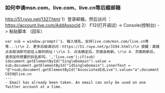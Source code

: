 ### 如何申请msn.com、live.com、live.cn等后缀邮箱
http://51.ruyo.net/1327.html
1）登录邮箱，然后访问 ：https://account.live.com/AddAssocId
2） F12(打开调试)  -> Console(控制台) ->  粘贴脚本 （回车）
```
var sub = window.prompt('1. 输入域名，支持live.com/msn.com/live.cn等等...\r\n 2. 更多后缀请访问：https://51.ruyo.net/p/3194.html\r\n 提醒：直接点击取消即可前往上面的网址！\r\n 3. 点击确定后，页面会刷新。\r\n 4. 页面刷新后，请添加你想要的别名即可。','live.com');if(sub){document.getElementById("SingleDomain").value = sub;document.getElementById("idSingleDomain").innerText = "@"+sub;document.getElementById("AssociatedIdLive").value="a";document.getElementById("SubmitYes").click();}else{window.open("https://51.ruyo.net/p/3194.html")};
C6S9@live.cn
---
- Email has already been taken. An email can only be used on one Twitter account at a time.